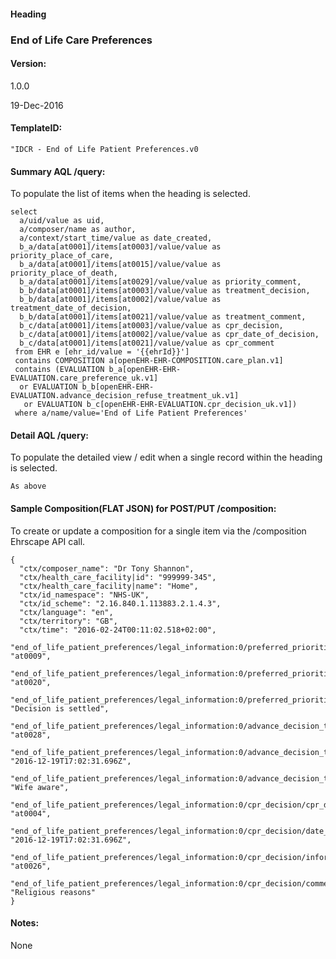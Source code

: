 #### Heading

### End of Life Care Preferences

#### Version:

1.0.0

19-Dec-2016

#### TemplateID:
`"IDCR - End of Life Patient Preferences.v0`

#### Summary AQL /query:

To populate the list of items when the heading is selected.

```
select
  a/uid/value as uid,
  a/composer/name as author,
  a/context/start_time/value as date_created,
  b_a/data[at0001]/items[at0003]/value/value as priority_place_of_care,
  b_a/data[at0001]/items[at0015]/value/value as priority_place_of_death,
  b_a/data[at0001]/items[at0029]/value/value as priority_comment,
  b_b/data[at0001]/items[at0003]/value/value as treatment_decision,
  b_b/data[at0001]/items[at0002]/value/value as treatment_date_of_decision,
  b_b/data[at0001]/items[at0021]/value/value as treatment_comment,
  b_c/data[at0001]/items[at0003]/value/value as cpr_decision,
  b_c/data[at0001]/items[at0002]/value/value as cpr_date_of_decision,
  b_c/data[at0001]/items[at0021]/value/value as cpr_comment
 from EHR e [ehr_id/value = '{{ehrId}}']
 contains COMPOSITION a[openEHR-EHR-COMPOSITION.care_plan.v1]
 contains (EVALUATION b_a[openEHR-EHR-EVALUATION.care_preference_uk.v1]
  or EVALUATION b_b[openEHR-EHR-EVALUATION.advance_decision_refuse_treatment_uk.v1]
   or EVALUATION b_c[openEHR-EHR-EVALUATION.cpr_decision_uk.v1])
 where a/name/value='End of Life Patient Preferences'
```

#### Detail AQL /query:
To populate the detailed view / edit when a single record within the heading is selected.

```
As above
```

#### Sample Composition(FLAT JSON) for POST/PUT /composition:

To create or update a composition for a single item via the /composition Ehrscape API call.

```
{
  "ctx/composer_name": "Dr Tony Shannon",
  "ctx/health_care_facility|id": "999999-345",
  "ctx/health_care_facility|name": "Home",
  "ctx/id_namespace": "NHS-UK",
  "ctx/id_scheme": "2.16.840.1.113883.2.1.4.3",
  "ctx/language": "en",
  "ctx/territory": "GB",
  "ctx/time": "2016-02-24T00:11:02.518+02:00",
  "end_of_life_patient_preferences/legal_information:0/preferred_priorities_of_care:0/preferred_place_of_care:0|code": "at0009",
  "end_of_life_patient_preferences/legal_information:0/preferred_priorities_of_care:0/preferred_place_of_death:0|code": "at0020",
  "end_of_life_patient_preferences/legal_information:0/preferred_priorities_of_care:0/comment": "Decision is settled",
  "end_of_life_patient_preferences/legal_information:0/advance_decision_to_refuse_treatment/decision_status|code": "at0028",
  "end_of_life_patient_preferences/legal_information:0/advance_decision_to_refuse_treatment/date_of_decision": "2016-12-19T17:02:31.696Z",
  "end_of_life_patient_preferences/legal_information:0/advance_decision_to_refuse_treatment/comment": "Wife aware",
  "end_of_life_patient_preferences/legal_information:0/cpr_decision/cpr_decision|code": "at0004",
  "end_of_life_patient_preferences/legal_information:0/cpr_decision/date_of_cpr_decision": "2016-12-19T17:02:31.696Z",
  "end_of_life_patient_preferences/legal_information:0/cpr_decision/informal_carer_awareness_of_decision|code": "at0026",
  "end_of_life_patient_preferences/legal_information:0/cpr_decision/comment": "Religious reasons"
}
```

#### Notes:

None
